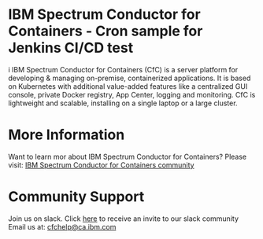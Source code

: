 # IBM Spectrum Conductor for Containers - Cron sample for Jenkins CI/CD test
i
IBM Spectrum Conductor for Containers (CfC) is a server platform for developing & managing on-premise, containerized applications. It is based on Kubernetes with additional value-added features like a centralized GUI console, private Docker registry, App Center, logging and monitoring. CfC is lightweight and scalable, installing on a single laptop or a large cluster.

# More Information
Want to learn mor about IBM Spectrum Conductor for Containers?
Please visit: [IBM Spectrum Conductor for Containers community](https://www.ibm.com/developerworks/community/wikis/home?lang=en#!/wiki/W1559b1be149d_43b0_881e_9783f38faaff)

# Community Support
Join us on slack. Click [here](http://ibm.biz/BdsHmN) to receive an invite to our slack community
Email us at: cfchelp@ca.ibm.com
